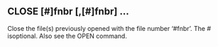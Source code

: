 ## CLOSE [#]fnbr [,[#]fnbr] …

Close the file(s) previously opened with the file number ‘#fnbr’. The # isoptional. Also see the OPEN command.